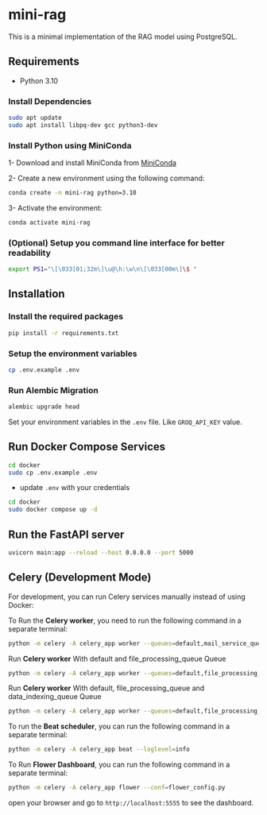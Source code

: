 # mini-rag

This is a minimal implementation of the RAG model using PostgreSQL.

## Requirements

- Python 3.10

### Install Dependencies

```bash
sudo apt update
sudo apt install libpq-dev gcc python3-dev
```

### Install Python using MiniConda

1- Download and install MiniConda from [MiniConda](https://docs.anaconda.com/free/miniconda/#quick-command-line-install)

2- Create a new environment using the following command:

```bash
conda create -n mini-rag python=3.10
```

3- Activate the environment:

```bash
conda activate mini-rag
```

### (Optional) Setup you command line interface for better readability

```bash
export PS1="\[\033[01;32m\]\u@\h:\w\n\[\033[00m\]\$ "
```

## Installation

### Install the required packages

```bash
pip install -r requirements.txt
```

### Setup the environment variables

```bash
cp .env.example .env
```

### Run Alembic Migration

```bash
alembic upgrade head
```

Set your environment variables in the `.env` file. Like `GROQ_API_KEY` value.

## Run Docker Compose Services

```bash
cd docker
sudo cp .env.example .env
```

- update `.env` with your credentials

```bash
cd docker
sudo docker compose up -d
```

## Run the FastAPI server

```bash
uvicorn main:app --reload --host 0.0.0.0 --port 5000
```

## Celery (Development Mode)

For development, you can run Celery services manually instead of using Docker:

To Run the **Celery worker**, you need to run the following command in a separate terminal:

```bash
python -m celery -A celery_app worker --queues=default,mail_service_queue --loglevel=info
```

Run **Celery worker** With default and file_processing_queue Queue

```bash
python -m celery -A celery_app worker --queues=default,file_processing_queue --loglevel=info
```

Run **Celery worker** With default, file_processing_queue and data_indexing_queue Queue

```bash
python -m celery -A celery_app worker --queues=default,file_processing_queue,data_indexing_queue --loglevel=info
```

To run the **Beat scheduler**, you can run the following command in a separate terminal:

```bash
python -m celery -A celery_app beat --loglevel=info
```

To Run **Flower Dashboard**, you can run the following command in a separate terminal:

```bash
python -m celery -A celery_app flower --conf=flower_config.py
```

open your browser and go to `http://localhost:5555` to see the dashboard.
